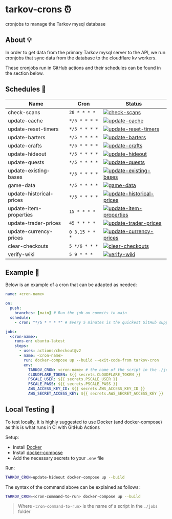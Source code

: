 # tarkov-crons ⏰

cronjobs to manage the Tarkov mysql database

## About 💡

In order to get data from the primary Tarkov mysql server to the API, we run cronjobs that sync data from the database to the cloudflare kv workers.

These cronjobs run in GitHub actions and their schedules can be found in the section below.

## Schedules 📆

|  Name  |  Cron  |  Status  |
|---|---|---|
| check-scans | `20 * * * *`  | [![check-scans](https://github.com/the-hideout/tarkov-crons/actions/workflows/check-scans.yml/badge.svg)](https://github.com/the-hideout/tarkov-crons/actions/workflows/check-scans.yml) |
| update-cache  | `*/5 * * * *`  | [![update-cache](https://github.com/the-hideout/tarkov-crons/actions/workflows/update-cache.yml/badge.svg)](https://github.com/the-hideout/tarkov-crons/actions/workflows/update-cache.yml) |
| update-reset-timers  | `*/5 * * * *`  | [![update-reset-timers](https://github.com/the-hideout/tarkov-crons/actions/workflows/update-reset-timers.yml/badge.svg)](https://github.com/the-hideout/tarkov-crons/actions/workflows/update-reset-timers.yml) |
| update-barters |`*/5 * * * *` | [![update-barters](https://github.com/the-hideout/tarkov-crons/actions/workflows/update-barters.yml/badge.svg)](https://github.com/the-hideout/tarkov-crons/actions/workflows/update-barters.yml) |
| update-crafts | `*/5 * * * *` | [![update-crafts](https://github.com/the-hideout/tarkov-crons/actions/workflows/update-crafts.yml/badge.svg)](https://github.com/the-hideout/tarkov-crons/actions/workflows/update-crafts.yml) |
| update-hideout | `*/5 * * * *` | [![update-hideout](https://github.com/the-hideout/tarkov-crons/actions/workflows/update-hideout.yml/badge.svg)](https://github.com/the-hideout/tarkov-crons/actions/workflows/update-hideout.yml) |
| update-quests | `*/5 * * * *` | [![update-quests](https://github.com/the-hideout/tarkov-crons/actions/workflows/update-quests.yml/badge.svg)](https://github.com/the-hideout/tarkov-crons/actions/workflows/update-quests.yml) |
| update-existing-bases | `*/5 * * * *` | [![update-existing-bases](https://github.com/the-hideout/tarkov-crons/actions/workflows/update-existing-bases.yml/badge.svg)](https://github.com/the-hideout/tarkov-crons/actions/workflows/update-existing-bases.yml) |
| game-data | `*/5 * * * *` | [![game-data](https://github.com/the-hideout/tarkov-crons/actions/workflows/game-data.yml/badge.svg)](https://github.com/the-hideout/tarkov-crons/actions/workflows/game-data.yml) |
| update-historical-prices | `*/5 * * * *` | [![update-historical-prices](https://github.com/the-hideout/tarkov-crons/actions/workflows/update-historical-prices.yml/badge.svg)](https://github.com/the-hideout/tarkov-crons/actions/workflows/update-historical-prices.yml) |
| update-item-properties | `15 * * * *` | [![update-item-properties](https://github.com/the-hideout/tarkov-crons/actions/workflows/update-item-properties.yml/badge.svg)](https://github.com/the-hideout/tarkov-crons/actions/workflows/update-item-properties.yml) |
| update-trader-prices | `45 * * * *` | [![update-trader-prices](https://github.com/the-hideout/tarkov-crons/actions/workflows/update-trader-prices.yml/badge.svg)](https://github.com/the-hideout/tarkov-crons/actions/workflows/update-trader-prices.yml) |
| update-currency-prices | `0 3,15 * * *` | [![update-currency-prices](https://github.com/the-hideout/tarkov-crons/actions/workflows/update-currency-prices.yml/badge.svg)](https://github.com/the-hideout/tarkov-crons/actions/workflows/update-currency-prices.yml) |
| clear-checkouts | `5 */6 * * *` | [![clear-checkouts](https://github.com/the-hideout/tarkov-crons/actions/workflows/clear-checkouts.yml/badge.svg)](https://github.com/the-hideout/tarkov-crons/actions/workflows/clear-checkouts.yml) |
| verify-wiki | `5 9 * * *` | [![verify-wiki](https://github.com/the-hideout/tarkov-crons/actions/workflows/verify-wiki.yml/badge.svg)](https://github.com/the-hideout/tarkov-crons/actions/workflows/verify-wiki.yml) |

## Example 📸

Below is an example of a cron that can be adapted as needed:

```yaml
name: <cron-name>

on:
  push:
    branches: [main] # Run the job on commits to main
  schedule:
    - cron: "*/5 * * * *" # Every 5 minutes is the quickest GitHub supports

jobs:
  <cron-name>:
    runs-on: ubuntu-latest
    steps:
      - uses: actions/checkout@v2
      - name: <cron-name>
        run: docker-compose up --build --exit-code-from tarkov-cron
        env:
          TARKOV_CRON: <cron-name> # the name of the script in the ./jobs folder to run
          CLOUDFLARE_TOKEN: ${{ secrets.CLOUDFLARE_TOKEN }}
          PSCALE_USER: ${{ secrets.PSCALE_USER }}
          PSCALE_PASS: ${{ secrets.PSCALE_PASS }}
          AWS_ACCESS_KEY_ID: ${{ secrets.AWS_ACCESS_KEY_ID }}
          AWS_SECRET_ACCESS_KEY: ${{ secrets.AWS_SECRET_ACCESS_KEY }}
```

## Local Testing 🧪

To test locally, it is highly suggested to use Docker (and docker-compose) as this is what runs in CI with GitHub Actions

Setup:

- Install [Docker](https://docs.docker.com/get-docker/)
- Install [docker-compose](https://docs.docker.com/compose/install/)
- Add the necessary secrets to your `.env` file

Run:

```bash
TARKOV_CRON=update-hideout docker-compose up --build
```

The syntax of the command above can be explained as follows:

```bash
TARKOV_CRON=<cron-command-to-run> docker-compose up --build
```

> Where `<cron-command-to-run>` is the name of a script in the `./jobs` folder
